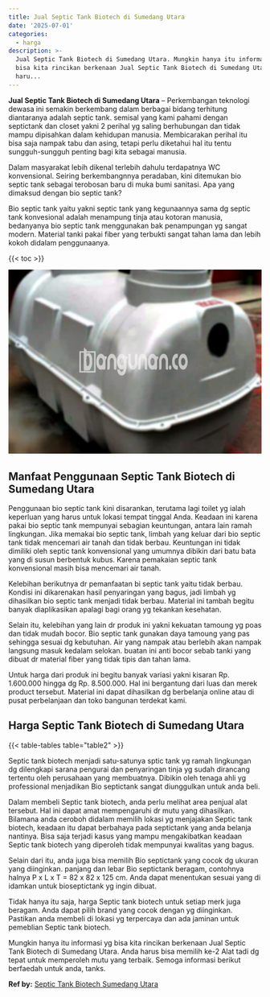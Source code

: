 ```yaml
---
title: Jual Septic Tank Biotech di Sumedang Utara
date: '2025-07-01'
categories:
  - harga
description: >-
  Jual Septic Tank Biotech di Sumedang Utara. Mungkin hanya itu informasi yg
  bisa kita rincikan berkenaan Jual Septic Tank Biotech di Sumedang Utara. Anda
  haru...
---
```


**Jual Septic Tank Biotech di Sumedang Utara** – Perkembangan teknologi dewasa ini semakin berkembang dalam berbagai bidang terhitung diantaranya adalah septic tank. semisal yang kami pahami dengan septictank dan closet yakni 2 perihal yg saling berhubungan dan tidak mampu dipisahkan dalam kehidupan manusia. Membicarakan perihal itu bisa saja nampak tabu dan asing, tetapi perlu diketahui hal itu tentu sungguh-sungguh penting bagi kita sebagai manusia.

Dalam masyarakat lebih dikenal terlebih dahulu terdapatnya WC konvensional. Seiring berkembangnnya peradaban, kini ditemukan bio septic tank sebagai terobosan baru di muka bumi sanitasi. Apa yang dimaksud dengan bio septic tank?

Bio septic tank yaitu yakni septic tank yang kegunaannya sama dg septic tank konvesional adalah menampung tinja atau kotoran manusia, bedanyanya bio septic tank menggunakan bak penampungan yg sangat modern. Material tanki pakai fiber yang terbukti sangat tahan lama dan lebih kokoh didalam penggunaanya.

{{< toc >}}

![Jual Septic Tank Biotech di Sumedang Utara](/images/jual-bio-septictank-21.png)

## Manfaat Penggunaan Septic Tank Biotech di Sumedang Utara

Penggunaan bio septic tank kini disarankan, terutama lagi toilet yg ialah keperluan yang harus untuk lokasi tempat tinggal Anda. Keadaan ini karena pakai bio septic tank mempunyai sebagian keuntungan, antara lain ramah lingkungan. Jika memakai bio septic tank, limbah yang keluar dari bio septic tank tidak mencemari air tanah dan tidak berbau. Keuntungan ini tidak dimiliki oleh septic tank konvensional yang umumnya dibikin dari batu bata yang di susun berbentuk kubus. Karena pemakaian septic tank konvensional masih bisa mencemari air tanah.

Kelebihan berikutnya dr pemanfaatan bi septic tank yaitu tidak berbau. Kondisi ini dikarenakan hasil penyaringan yang bagus, jadi limbah yg dihasilkan bio septic tank menjadi tidak berbau. Material ini tambah begitu banyak diaplikasikan apalagi bagi orang yg tekankan kesehatan.

Selain itu, kelebihan yang lain dr produk ini yakni kekuatan tamoung yg poas dan tidak mudah bocor. Bio septic tank gunakan daya tamoung yang pas sehingga sesuai dg kebutuhan. Air yang nampak atau berlebih akan nampak langsung masuk kedalam selokan. buatan ini anti bocor sebab tanki yang dibuat dr material fiber yang tidak tipis dan tahan lama.

Untuk harga dari produk ini begitu banyak variasi yakni kisaran Rp. 1.600.000 hingga dg Rp. 8.500.000. Hal ini bergantung dari luas dan merek product tersebut. Material ini dapat dihasilkan dg berbelanja online atau di pusat perbelanjaan dan toko bangunan terdekat kami.

## Harga Septic Tank Biotech di Sumedang Utara

{{< table-tables table="table2" >}}

Septic tank biotech menjadi satu-satunya sptic tank yg ramah lingkungan dg dilengkapi sarana pengurai dan penyaringan tinja yg sudah dirancang tertentu oleh perusahaan yang membuatnya. Dibikin oleh tenaga ahli yg professional menjadikan Bio septictank sangat diunggulkan untuk anda beli.

Dalam membeli Septic tank biotech, anda perlu melihat area penjual alat tersebut. Hal ini dapat amat mempengaruhi dr mutu yang dihasilkan. Bilamana anda ceroboh didalam memilih lokasi yg menjajakan Septic tank biotech, keadaan itu dapat berbahaya pada septictank yang anda belanja nantinya. Bisa saja terjadi kasus yang mampu mengakibatkan keadaan Septic tank biotech yang diperoleh tidak mempunyai kwalitas yang bagus.

Selain dari itu, anda juga bisa memilih Bio septictank yang cocok dg ukuran yang diinginkan. panjang dan lebar Bio septictank beragam, contohnya halnya P x L x T = 82 x 82 x 125 cm. Anda dapat menentukan sesuai yang di idamkan untuk bioseptictank yg ingin dibuat.

Tidak hanya itu saja, harga Septic tank biotech untuk setiap merk juga beragam. Anda dapat pilih brand yang cocok dengan yg diinginkan. Pastikan anda membeli di lokasi yg terpercaya dan ada jaminan untuk pemeblian Septic tank biotech.

Mungkin hanya itu informasi yg bisa kita rincikan berkenaan Jual Septic Tank Biotech di Sumedang Utara. Anda harus bisa memilih ke-2 Alat tadi dg tepat untuk memperoleh mutu yang terbaik. Semoga informasi berikut berfaedah untuk anda, tanks.

**Ref by:** [Septic Tank Biotech Sumedang Utara](https://id.wikipedia.org/wiki/Septic)
